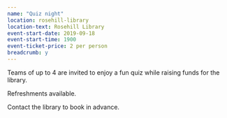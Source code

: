 ```yaml
---
name: "Quiz night"
location: rosehill-library
location-text: Rosehill Library
event-start-date: 2019-09-18
event-start-time: 1900
event-ticket-price: 2 per person
breadcrumb: y
---
```


Teams of up to 4 are invited to enjoy a fun quiz while raising funds for the library.

Refreshments available.

Contact the library to book in advance.
